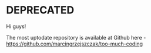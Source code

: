 # DEPRECATED #

Hi guys!

The most uptodate repository is available at Github here - https://github.com/marcingrzejszczak/too-much-coding